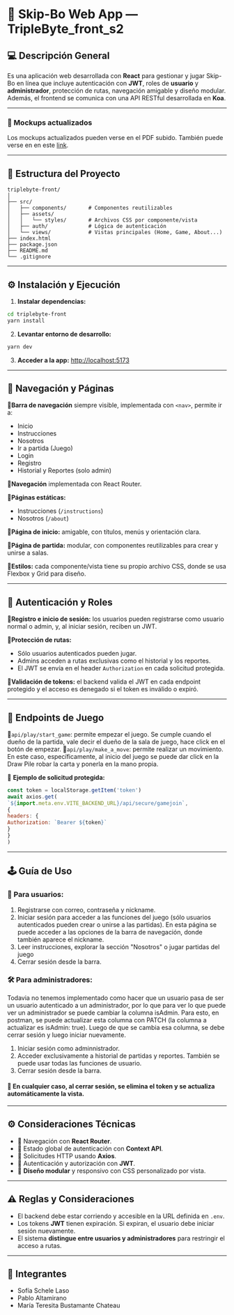 
# 🎲 Skip-Bo Web App — TripleByte_front_s2

## 💻 Descripción General
Es una aplicación web desarrollada con **React** para gestionar y jugar Skip-Bo en línea que incluye autenticación con **JWT**, roles de **usuario** y **administrador**, protección de rutas, navegación amigable y diseño modular. Además, el frontend se comunica con una API RESTful desarrollada en **Koa**.

---

### 🎨 Mockups actualizados

Los mockups actualizados pueden verse en el PDF subido. También puede verse en en este [link](https://www.canva.com/design/DAGmV__rMsw/CXmamCSBptf4C09njFgAeQ/view?utm_content=DAGmV__rMsw&utm_campaign=designshare&utm_medium=link2&utm_source=uniquelinks&utlId=h38d3c637e5).

---

## 📁 Estructura del Proyecto

```
triplebyte-front/
│
├── src/
│   ├── components/       # Componentes reutilizables
│   ├── assets/
│   │   └── styles/       # Archivos CSS por componente/vista
│   ├── auth/             # Lógica de autenticación
│   └── views/            # Vistas principales (Home, Game, About...)
├── index.html
├── package.json
├── README.md
└── .gitignore
```

---

## ⚙️ Instalación y Ejecución

1. **Instalar dependencias:**
```sh
cd triplebyte-front
yarn install
```

2. **Levantar entorno de desarrollo:**
```sh
yarn dev
```

3. **Acceder a la app:**
[http://localhost:5173](http://localhost:5173)

---

## 🧭 Navegación y Páginas

🔹**Barra de navegación** siempre visible, implementada con `<nav>`, permite ir a:
- Inicio
- Instrucciones
- Nosotros
- Ir a partida (Juego)
- Login
- Registro
- Historial y Reportes (solo admin)

🔹**Navegación** implementada con React Router.

🔹**Páginas estáticas:**
- Instrucciones (`/instructions`)
- Nosotros (`/about`)

🔹**Página de inicio:** amigable, con títulos, menús y orientación clara.

🔹**Página de partida:** modular, con componentes reutilizables para crear y unirse a salas.

🔹**Estilos:** cada componente/vista tiene su propio archivo CSS, donde se usa Flexbox y Grid para diseño.

---

## 🔐 Autenticación y Roles

🔹**Registro e inicio de sesión:** los usuarios pueden registrarse como usuario normal o admin, y, al iniciar sesión, reciben un JWT.

🔹**Protección de rutas:**
- Sólo usuarios autenticados pueden jugar.
- Admins acceden a rutas exclusivas como el historial y los reportes.
- El JWT se envía en el header `Authorization` en cada solicitud protegida.

🔹**Validación de tokens:** el backend valida el JWT en cada endpoint protegido y el acceso es denegado si el token es inválido o expiró.

---

## 🔗 Endpoints de Juego

🔹`api/play/start_game`: permite empezar el juego. Se cumple cuando el dueño de la partida, vale decir el dueño de la sala de juego, hace click en el botón de empezar. 
🔹`api/play/make_a_move`: permite realizar un movimiento. En este caso, específicamente, al inicio del juego se puede dar click en la Draw Pile robar la carta y ponerla en la mano propia.

📌 **Ejemplo de solicitud protegida:**
```js
const token = localStorage.getItem('token')
await axios.get(
`${import.meta.env.VITE_BACKEND_URL}/api/secure/gamejoin`,
{
headers: {
Authorization: `Bearer ${token}`
}
}
)
```

---


## 🕹️ Guía de Uso

### 👤 Para usuarios:
1. Registrarse con correo, contraseña y nickname.
2. Iniciar sesión para acceder a las funciones del juego (sólo usuarios autenticados pueden crear o unirse a las partidas). En esta página se puede acceder a las opciones de la barra de navegación, donde también aparece el nickname.
4. Leer instrucciones, explorar la sección "Nosotros" o jugar partidas del juego
5. Cerrar sesión desde la barra.

### 🛠️ Para administradores:
Todavia no tenemos implementado como hacer que un usuario pasa de ser un usuario autenticado a un administrador, por lo que para ver lo que puede ver un administrador se puede cambiar la columna isAdmin. Para esto, en postman, se puede actualizar esta columna con PATCH (la columna a actualizar es isAdmin:  true). Luego de que se cambia esa columna, se debe cerrar sesión y luego iniciar nuevamente.
1. Iniciar sesión como adminnistrador.
2. Acceder exclusivamente a historial de partidas y reportes. También se puede usar todas las funciones de usuario.
3. Cerrar sesión desde la barra.

#### 🔁 En cualquier caso, al cerrar sesión, se elimina el token y se actualiza automáticamente la vista.
---

## ⚙️ Consideraciones Técnicas

- 🔁 Navegación con **React Router**.
- 🧠 Estado global de autenticación con **Context API**.
- 📡 Solicitudes HTTP usando **Axios**.
- 🔐 Autenticación y autorización con **JWT**.
- 🧩 **Diseño modular** y responsivo con CSS personalizado por vista.


---

## ⚠️ Reglas y Consideraciones

- El backend debe estar corriendo y accesible en la URL definida en `.env`.
- Los tokens **JWT** tienen expiración. Si expiran, el usuario debe iniciar sesión nuevamente.
- El sistema **distingue entre usuarios y administradores** para restringir el acceso a rutas.

---

## 👥 Integrantes

- Sofía Schele Laso  
- Pablo Altamirano  
- María Teresita Bustamante Chateau